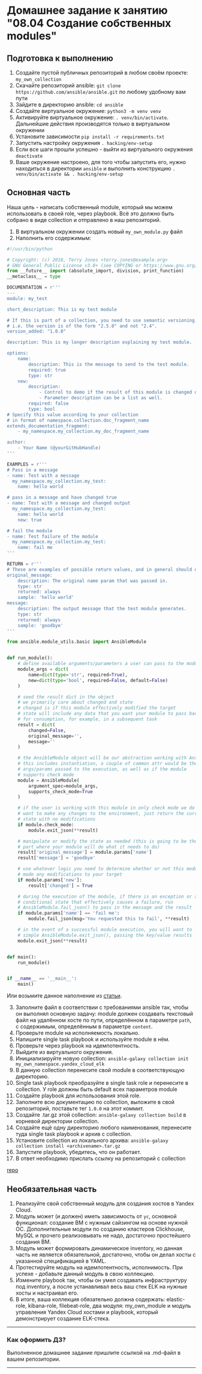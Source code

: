 # Домашнее задание к занятию "08.04 Создание собственных modules"

## Подготовка к выполнению
1. Создайте пустой публичных репозиторий в любом своём проекте: `my_own_collection`
2. Скачайте репозиторий ansible: `git clone https://github.com/ansible/ansible.git` по любому удобному вам пути
3. Зайдите в директорию ansible: `cd ansible`
4. Создайте виртуальное окружение: `python3 -m venv venv`
5. Активируйте виртуальное окружение: `. venv/bin/activate`. Дальнейшие действия производятся только в виртуальном окружении
6. Установите зависимости `pip install -r requirements.txt`
7. Запустить настройку окружения `. hacking/env-setup`
8. Если все шаги прошли успешно - выйти из виртуального окружения `deactivate`
9. Ваше окружение настроено, для того чтобы запустить его, нужно находиться в директории `ansible` и выполнить конструкцию `. venv/bin/activate && . hacking/env-setup`

## Основная часть

Наша цель - написать собственный module, который мы можем использовать в своей role, через playbook. Всё это должно быть собрано в виде collection и отправлено в наш репозиторий.

1. В виртуальном окружении создать новый `my_own_module.py` файл
2. Наполнить его содержимым:
```python
#!/usr/bin/python

# Copyright: (c) 2018, Terry Jones <terry.jones@example.org>
# GNU General Public License v3.0+ (see COPYING or https://www.gnu.org/licenses/gpl-3.0.txt)
from __future__ import (absolute_import, division, print_function)
__metaclass__ = type

DOCUMENTATION = r'''
---
module: my_test

short_description: This is my test module

# If this is part of a collection, you need to use semantic versioning,
# i.e. the version is of the form "2.5.0" and not "2.4".
version_added: "1.0.0"

description: This is my longer description explaining my test module.

options:
    name:
        description: This is the message to send to the test module.
        required: true
        type: str
    new:
        description:
            - Control to demo if the result of this module is changed or not.
            - Parameter description can be a list as well.
        required: false
        type: bool
# Specify this value according to your collection
# in format of namespace.collection.doc_fragment_name
extends_documentation_fragment:
    - my_namespace.my_collection.my_doc_fragment_name

author:
    - Your Name (@yourGitHubHandle)
'''

EXAMPLES = r'''
# Pass in a message
- name: Test with a message
  my_namespace.my_collection.my_test:
    name: hello world

# pass in a message and have changed true
- name: Test with a message and changed output
  my_namespace.my_collection.my_test:
    name: hello world
    new: true

# fail the module
- name: Test failure of the module
  my_namespace.my_collection.my_test:
    name: fail me
'''

RETURN = r'''
# These are examples of possible return values, and in general should use other names for return values.
original_message:
    description: The original name param that was passed in.
    type: str
    returned: always
    sample: 'hello world'
message:
    description: The output message that the test module generates.
    type: str
    returned: always
    sample: 'goodbye'
'''

from ansible.module_utils.basic import AnsibleModule


def run_module():
    # define available arguments/parameters a user can pass to the module
    module_args = dict(
        name=dict(type='str', required=True),
        new=dict(type='bool', required=False, default=False)
    )

    # seed the result dict in the object
    # we primarily care about changed and state
    # changed is if this module effectively modified the target
    # state will include any data that you want your module to pass back
    # for consumption, for example, in a subsequent task
    result = dict(
        changed=False,
        original_message='',
        message=''
    )

    # the AnsibleModule object will be our abstraction working with Ansible
    # this includes instantiation, a couple of common attr would be the
    # args/params passed to the execution, as well as if the module
    # supports check mode
    module = AnsibleModule(
        argument_spec=module_args,
        supports_check_mode=True
    )

    # if the user is working with this module in only check mode we do not
    # want to make any changes to the environment, just return the current
    # state with no modifications
    if module.check_mode:
        module.exit_json(**result)

    # manipulate or modify the state as needed (this is going to be the
    # part where your module will do what it needs to do)
    result['original_message'] = module.params['name']
    result['message'] = 'goodbye'

    # use whatever logic you need to determine whether or not this module
    # made any modifications to your target
    if module.params['new']:
        result['changed'] = True

    # during the execution of the module, if there is an exception or a
    # conditional state that effectively causes a failure, run
    # AnsibleModule.fail_json() to pass in the message and the result
    if module.params['name'] == 'fail me':
        module.fail_json(msg='You requested this to fail', **result)

    # in the event of a successful module execution, you will want to
    # simple AnsibleModule.exit_json(), passing the key/value results
    module.exit_json(**result)


def main():
    run_module()


if __name__ == '__main__':
    main()
```
Или возьмите данное наполнение из [статьи](https://docs.ansible.com/ansible/latest/dev_guide/developing_modules_general.html#creating-a-module).

3. Заполните файл в соответствии с требованиями ansible так, чтобы он выполнял основную задачу: module должен создавать текстовый файл на удалённом хосте по пути, определённом в параметре `path`, с содержимым, определённым в параметре `content`.
4. Проверьте module на исполняемость локально.
5. Напишите single task playbook и используйте module в нём.
6. Проверьте через playbook на идемпотентность.
7. Выйдите из виртуального окружения.
8. Инициализируйте новую collection: `ansible-galaxy collection init my_own_namespace.yandex_cloud_elk`
9. В данную collection перенесите свой module в соответствующую директорию.
10. Single task playbook преобразуйте в single task role и перенесите в collection. У role должны быть default всех параметров module
11. Создайте playbook для использования этой role.
12. Заполните всю документацию по collection, выложите в свой репозиторий, поставьте тег `1.0.0` на этот коммит.
13. Создайте .tar.gz этой collection: `ansible-galaxy collection build` в корневой директории collection.
14. Создайте ещё одну директорию любого наименования, перенесите туда single task playbook и архив c collection.
15. Установите collection из локального архива: `ansible-galaxy collection install <archivename>.tar.gz`
16. Запустите playbook, убедитесь, что он работает.
17. В ответ необходимо прислать ссылку на репозиторий с collection

[repo](https://github.com/ps-iria/laughing-octo-waddle)

## Необязательная часть

1. Реализуйте свой собственный модуль для создания хостов в Yandex Cloud.
2. Модуль может (и должен) иметь зависимость от `yc`, основной функционал: создание ВМ с нужным сайзингом на основе нужной ОС. Дополнительные модули по созданию кластеров Clickhouse, MySQL и прочего реализовывать не надо, достаточно простейшего создания ВМ.
3. Модуль может формировать динамическое inventory, но данная часть не является обязательной, достаточно, чтобы он делал хосты с указанной спецификацией в YAML.
4. Протестируйте модуль на идемпотентность, исполнимость. При успехе - добавьте данный модуль в свою коллекцию.
5. Измените playbook так, чтобы он умел создавать инфраструктуру под inventory, а после устанавливал весь ваш стек ELK на нужные хосты и настраивал его.
6. В итоге, ваша коллекция обязательно должна содержать: elastic-role, kibana-role, filebeat-role, два модуля: my_own_module и модуль управления Yandex Cloud хостами и playbook, который демонстрирует создание ELK-стека.

---

### Как оформить ДЗ?

Выполненное домашнее задание пришлите ссылкой на .md-файл в вашем репозитории.

---

